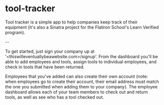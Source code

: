 # tool-tracker

Tool tracker is a simple app to help companies keep track of their equipment (it's also a Sinatra project for the Flatiron School's Learn Verified program).

--

To get started, just sign your company up at '<thiswilleventuallybeawebsite.com>/signup'.  From the dashboard you'll be able to add employees and tools, assign tools to individual employees, and check in tools that have been returned.

Employees that you've added can also create their own account (note: when employees go to create their account, their email address must match the one you submitted when adding them to your company). The employee dashboard allows each of your team members to check out and return tools, as well as see who has a tool checked out.
